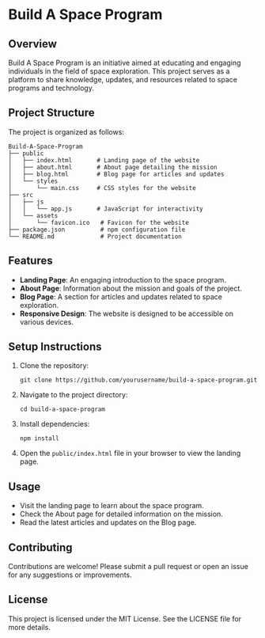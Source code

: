 # Build A Space Program

## Overview
Build A Space Program is an initiative aimed at educating and engaging individuals in the field of space exploration. This project serves as a platform to share knowledge, updates, and resources related to space programs and technology.

## Project Structure
The project is organized as follows:

```
Build-A-Space-Program
├── public
│   ├── index.html       # Landing page of the website
│   ├── about.html       # About page detailing the mission
│   ├── blog.html        # Blog page for articles and updates
│   └── styles
│       └── main.css     # CSS styles for the website
├── src
│   ├── js
│   │   └── app.js       # JavaScript for interactivity
│   └── assets
│       └── favicon.ico   # Favicon for the website
├── package.json          # npm configuration file
└── README.md             # Project documentation
```

## Features
- **Landing Page**: An engaging introduction to the space program.
- **About Page**: Information about the mission and goals of the project.
- **Blog Page**: A section for articles and updates related to space exploration.
- **Responsive Design**: The website is designed to be accessible on various devices.

## Setup Instructions
1. Clone the repository:
   ```
   git clone https://github.com/yourusername/build-a-space-program.git
   ```
2. Navigate to the project directory:
   ```
   cd build-a-space-program
   ```
3. Install dependencies:
   ```
   npm install
   ```
4. Open the `public/index.html` file in your browser to view the landing page.

## Usage
- Visit the landing page to learn about the space program.
- Check the About page for detailed information on the mission.
- Read the latest articles and updates on the Blog page.

## Contributing
Contributions are welcome! Please submit a pull request or open an issue for any suggestions or improvements.

## License
This project is licensed under the MIT License. See the LICENSE file for more details.